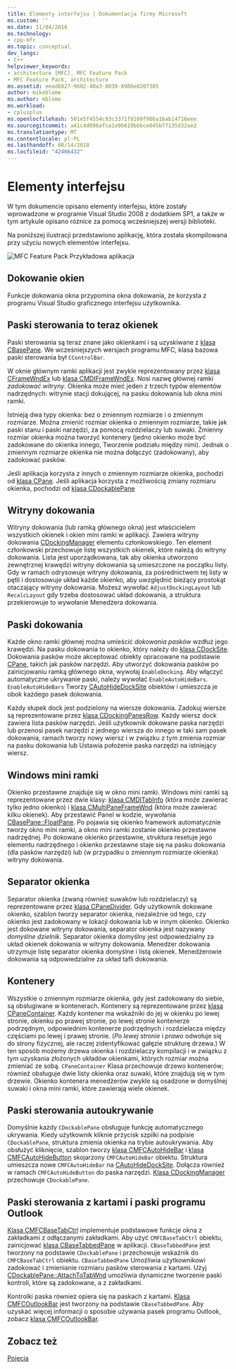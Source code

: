 ```yaml
---
title: Elementy interfejsu | Dokumentacja firmy Microsoft
ms.custom: ''
ms.date: 11/04/2016
ms.technology:
- cpp-mfc
ms.topic: conceptual
dev_langs:
- C++
helpviewer_keywords:
- architecture [MFC], MFC Feature Pack
- MFC Feature Pack, architecture
ms.assetid: eead6827-9602-40a3-8038-8986e8207385
author: mikeblome
ms.author: mblome
ms.workload:
- cplusplus
ms.openlocfilehash: 501e5f4554c93c3371f8160f986a16ab14716eee
ms.sourcegitcommit: a41c4d096afca1e9b619bbbce045b77135d32ae2
ms.translationtype: MT
ms.contentlocale: pl-PL
ms.lasthandoff: 08/14/2018
ms.locfileid: "42466432"
---
```

# <a name="interface-elements"></a>Elementy interfejsu
W tym dokumencie opisano elementy interfejsu, które zostały wprowadzone w programie Visual Studio 2008 z dodatkiem SP1, a także w tym artykule opisano różnice za pomocą wcześniejszej wersji biblioteki.  
  
 Na poniższej ilustracji przedstawiono aplikację, która została skompilowana przy użyciu nowych elementów interfejsu.  
  
 ![MFC Feature Pack Przykładowa aplikacja](../mfc/media/mfc_featurepack.png "mfc_featurepack")  
  
## <a name="window-docking"></a>Dokowanie okien  
 Funkcje dokowania okna przypomina okna dokowania, że korzysta z programu Visual Studio graficznego interfejsu użytkownika.  
  
## <a name="control-bars-are-now-panes"></a>Paski sterowania to teraz okienek  
 Paski sterowania są teraz znane jako okienkami i są uzyskiwane z [klasa CBasePane](../mfc/reference/cbasepane-class.md). We wcześniejszych wersjach programu MFC, klasa bazowa paski sterowania był `CControlBar`.  
  
 W oknie głównym ramki aplikacji jest zwykle reprezentowany przez [klasa CFrameWndEx](../mfc/reference/cframewndex-class.md) lub [klasa CMDIFrameWndEx](../mfc/reference/cmdiframewndex-class.md). Nosi nazwę głównej ramki *zadokować witryny*. Okienka może mieć jeden z trzech typów elementów nadrzędnych: witrynie stacji dokującej, na pasku dokowania lub okna mini ramki.  
  
 Istnieją dwa typy okienka: bez o zmiennym rozmiarze i o zmiennym rozmiarze. Można zmienić rozmiar okienka o zmiennym rozmiarze, takie jak paski stanu i paski narzędzi, za pomocą rozdzielaczy lub suwaki. Zmienny rozmiar okienka można tworzyć kontenery (jedno okienko może być zadokowane do okienka innego, Tworzenie podziału między nimi). Jednak o zmiennym rozmiarze okienka nie można dołączyć (zadokowany), aby zadokować pasków.  
  
 Jeśli aplikacja korzysta z innych o zmiennym rozmiarze okienka, pochodzi od [klasa CPane](../mfc/reference/cpane-class.md).  Jeśli aplikacja korzysta z możliwością zmiany rozmiaru okienka, pochodzi od [klasa CDockablePane](../mfc/reference/cdockablepane-class.md)  
  
## <a name="dock-site"></a>Witryny dokowania  
 Witryny dokowania (lub ramką głównego okna) jest właścicielem wszystkich okienek i okien mini ramki w aplikacji. Zawiera witryny dokowania [CDockingManager](../mfc/reference/cdockingmanager-class.md) elementu członkowskiego. Ten element członkowski przechowuje listę wszystkich okienek, które należą do witryny dokowania. Lista jest uporządkowana, tak aby okienka utworzono zewnętrznej krawędzi witryny dokowania są umieszczone na początku listy. Gdy w ramach odrysowuje witryny dokowania, za pośrednictwem tej listy w pętli i dostosowuje układ każde okienko, aby uwzględnić bieżący prostokąt otaczający witryny dokowania. Możesz wywołać `AdjustDockingLayout` lub `RecalcLayout` gdy trzeba dostosować układ dokowania, a struktura przekierowuje to wywołanie Menedżera dokowania.  
  
## <a name="dock-bars"></a>Paski dokowania  
 Każde okno ramki głównej można umieścić *dokowania pasków* wzdłuż jego krawędzi. Na pasku dokowania to okienko, który należy do [klasa CDockSite](../mfc/reference/cdocksite-class.md). Dokowania pasków może akceptować obiekty opracowane na podstawie [CPane](../mfc/reference/cpane-class.md), takich jak pasków narzędzi. Aby utworzyć dokowania pasków po zainicjowaniu ramką głównego okna, wywołaj `EnableDocking`. Aby włączyć automatyczne ukrywanie paski, należy wywołać `EnableAutoHideBars`. `EnableAutoHideBars` Tworzy [CAutoHideDockSite](../mfc/reference/cautohidedocksite-class.md) obiektów i umieszcza je obok każdego pasek dokowania.  
  
 Każdy słupek dock jest podzielony na wiersze dokowania. Zadokuj wiersze są reprezentowane przez [klasa CDockingPanesRow](../mfc/reference/cdockingpanesrow-class.md). Każdy wiersz dock zawiera lista pasków narzędzi. Jeśli użytkownik dokowane paska narzędzi lub przenosi pasek narzędzi z jednego wiersza do innego w taki sam pasek dokowania, ramach tworzy nowy wiersz i w związku z tym zmienia rozmiar na pasku dokowania lub Ustawia położenie paska narzędzi na istniejący wiersz.  
  
## <a name="mini-frame-windows"></a>Windows mini ramki  
 Okienko przestawne znajduje się w okno mini ramki. Windows mini ramki są reprezentowane przez dwie klasy: [klasa CMDITabInfo](../mfc/reference/cmditabinfo-class.md) (która może zawierać tylko jedno okienko) i [klasa CMultiPaneFrameWnd](../mfc/reference/cmultipaneframewnd-class.md) (która może zawierać kilku okienek). Aby przestawić Panel w kodzie, wywołania [CBasePane::FloatPane](../mfc/reference/cbasepane-class.md#floatpane). Po pojawia się okienko framework automatycznie tworzy okno mini ramki, a okno mini ramki zostanie okienko przestawne nadrzędnej. Po dokowane okienko przestawne, struktura resetuje jego elementu nadrzędnego i okienko przestawne staje się na pasku dokowania (dla pasków narzędzi) lub (w przypadku o zmiennym rozmiarze okienka) witryny dokowania.  
  
## <a name="pane-dividers"></a>Separator okienka  
 Separator okienka (zwaną również suwaków lub rozdzielaczy) są reprezentowane przez [klasa CPaneDivider](../mfc/reference/cpanedivider-class.md). Gdy użytkownik dokowane okienko, szablon tworzy separator okienka, niezależnie od tego, czy okienko jest zadokowany w lokacji dokowania lub w innym okienko. Okienko jest dokowane witryny dokowania, separator okienka jest nazywany *domyślne dzielnik*. Separator okienka domyślny jest odpowiedzialny za układ okienek dokowania w witryny dokowania. Menedżer dokowania utrzymuje listę separator okienka domyślne i listą okienek. Menedżerowie dokowania są odpowiedzialne za układ tafli dokowania.  
  
## <a name="containers"></a>Kontenery  
 Wszystkie o zmiennym rozmiarze okienka, gdy jest zadokowany do siebie, są obsługiwane w kontenerach. Kontenery są reprezentowane przez [klasa CPaneContainer](../mfc/reference/cpanecontainer-class.md). Każdy kontener ma wskaźniki do jej w okienku po lewej stronie, okienku po prawej stronie, po lewej stronie kontenerze podrzędnym, odpowiednim kontenerze podrzędnych i rozdzielacza między częściami po lewej i prawej stronie. (*Po lewej stronie* i *prawo* odwołuje się do strony fizycznej, ale raczej zidentyfikować gałęzie strukturę drzewa.) W ten sposób możemy drzewa okienka i rozdzielaczy kompilacji i w związku z tym uzyskania złożonych układów okienkami, których rozmiar można zmieniać ze sobą. `CPaneContainer` Klasa przechowuje drzewo kontenerów; również obsługuje dwie listy okienka oraz suwaki, które znajdują się w tym drzewie. Okienko kontenera menedżerów zwykle są osadzone w domyślnej suwaki i okna mini ramki, które zawierają wiele okienek.  
  
## <a name="auto-hide-control-bars"></a>Paski sterowania autoukrywanie  
 Domyślnie każdy `CDockablePane` obsługuje funkcję automatycznego ukrywania. Kiedy użytkownik kliknie przycisk szpilki na podpisie `CDockablePane`, struktura zmienia okienka na trybie autoukrywania. Aby obsłużyć kliknięcie, szablon tworzy [klasa CMFCAutoHideBar](../mfc/reference/cmfcautohidebar-class.md) i [klasa CMFCAutoHideButton](../mfc/reference/cmfcautohidebutton-class.md) skojarzony `CMFCAutoHideBar` obiektu. Struktura umieszcza nowe `CMFCAutoHideBar` na [CAutoHideDockSite](../mfc/reference/cautohidedocksite-class.md). Dołącza również w ramach `CMFCAutoHideButton` do paska narzędzi. [Klasa CDockingManager](../mfc/reference/cdockingmanager-class.md) przechowuje `CDockablePane`.  
  
## <a name="tabbed-control-bars-and-outlook-bars"></a>Paski sterowania z kartami i paski programu Outlook  
 [Klasa CMFCBaseTabCtrl](../mfc/reference/cmfcbasetabctrl-class.md) implementuje podstawowe funkcje okna z zakładkami z odłączanymi zakładkami. Aby użyć `CMFCBaseTabCtrl` obiektu, zainicjować [klasa CBaseTabbedPane](../mfc/reference/cbasetabbedpane-class.md) w aplikacji. `CBaseTabbedPane` jest tworzony na podstawie `CDockablePane` i przechowuje wskaźnik do `CMFCBaseTabCtrl` obiektu. `CBaseTabbedPane` Umożliwia użytkownikowi zadokować i zmienianie rozmiaru pasków sterowania z kartami. Użyj [CDockablePane::AttachToTabWnd](../mfc/reference/cdockablepane-class.md#attachtotabwnd) umożliwia dynamiczne tworzenie paski kontroli, które są zadokowane, a z zakładkami.  
  
 Kontrolki paska również opiera się na paskach z kartami. [Klasa CMFCOutlookBar](../mfc/reference/cmfcoutlookbar-class.md) jest tworzony na podstawie `CBaseTabbedPane`. Aby uzyskać więcej informacji o sposobie używania pasek programu Outlook, zobacz [klasa CMFCOutlookBar](../mfc/reference/cmfcoutlookbar-class.md).  
  
## <a name="see-also"></a>Zobacz też  
 [Pojęcia](../mfc/mfc-concepts.md)


